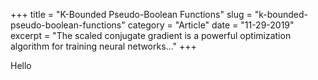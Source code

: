 +++
title = "K-Bounded Pseudo-Boolean Functions"
slug = "k-bounded-pseudo-boolean-functions"
category = "Article"
date = "11-29-2019"
excerpt = "The scaled conjugate gradient is a powerful optimization algorithm for training neural networks..."
+++

Hello